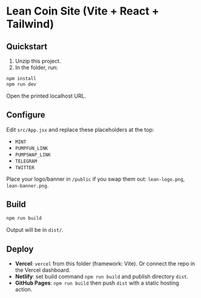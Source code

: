 # Lean Coin Site (Vite + React + Tailwind)

## Quickstart
1) Unzip this project.
2) In the folder, run:

```bash
npm install
npm run dev
```

Open the printed localhost URL.

## Configure
Edit `src/App.jsx` and replace these placeholders at the top:
- `MINT`
- `PUMPFUN_LINK`
- `PUMPSWAP_LINK`
- `TELEGRAM`
- `TWITTER`

Place your logo/banner in `/public` if you swap them out: `lean-logo.png`, `lean-banner.png`.

## Build
```bash
npm run build
```
Output will be in `dist/`.

## Deploy
- **Vercel**: `vercel` from this folder (framework: Vite). Or connect the repo in the Vercel dashboard.
- **Netlify**: set build command `npm run build` and publish directory `dist`.
- **GitHub Pages**: `npm run build` then push `dist` with a static hosting action.
